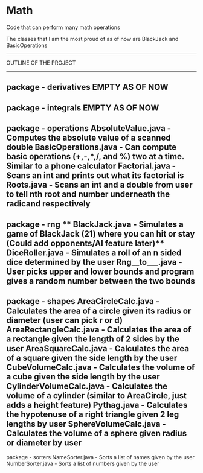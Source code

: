 # Math
Code that can perform many math operations

The classes that I am the most proud of as of now are BlackJack and BasicOperations

_____________________________________________________________________________________________________________
OUTLINE OF THE PROJECT

------------------------------
package - derivatives 
  EMPTY AS OF NOW
------------------------------
package - integrals
  EMPTY AS OF NOW
------------------------------
package - operations
  AbsoluteValue.java - Computes the absolute value of a scanned double
  **BasicOperations.java - Can compute basic operations (+,-,*,/, and %) two at a time. Similar to a phone          calculator**
  Factorial.java - Scans an int and prints out what its factorial is
  Roots.java - Scans an int and a double from user to tell nth root and number underneath the radicand            respectively
------------------------------
package - rng
 ** BlackJack.java - Simulates a game of BlackJack (21) where you can hit or stay                                   (Could add opponents/AI feature later)**
  DiceRoller.java - Simulates a roll of an n sided dice determined by the user
  Rng__to___.java - User picks upper and lower bounds and program gives a random number between the two bounds
------------------------------
package - shapes
  AreaCircleCalc.java - Calculates the area of a circle given its radius or diameter (user can pick r or d)
  AreaRectangleCalc.java - Calculates the area of a rectangle given the length of 2 sides by the user
  AreaSquareCalc.java - Calculates the area of a square given the side length by the user
  CubeVolumeCalc.java - Calculates the volume of a cube given the side length by the user
  CylinderVolumeCalc.java - Calculates the volume of a cylinder (similar to AreaCircle, just adds a height        feature)
  Pythag.java - Calculates the hypotenuse of a right triangle given 2 leg lengths by user
  SphereVolumeCalc.java - Calculates the volume of a sphere given radius or diameter by user
------------------------------
package - sorters
  NameSorter.java - Sorts a list of names given by the user
  NumberSorter.java - Sorts a list of numbers given by the user
